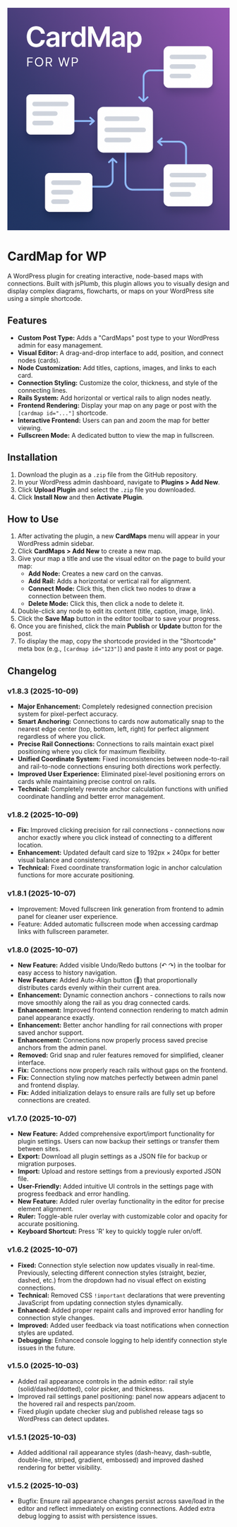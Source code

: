 ![CardMap for WP Banner](assets/images/banner.png)

# CardMap for WP

A WordPress plugin for creating interactive, node-based maps with connections. Built with jsPlumb, this plugin allows you to visually design and display complex diagrams, flowcharts, or maps on your WordPress site using a simple shortcode.

## Features

- **Custom Post Type:** Adds a "CardMaps" post type to your WordPress admin for easy management.
- **Visual Editor:** A drag-and-drop interface to add, position, and connect nodes (cards).
- **Node Customization:** Add titles, captions, images, and links to each card.
- **Connection Styling:** Customize the color, thickness, and style of the connecting lines.
- **Rails System:** Add horizontal or vertical rails to align nodes neatly.
- **Frontend Rendering:** Display your map on any page or post with the `[cardmap id="..."]` shortcode.
- **Interactive Frontend:** Users can pan and zoom the map for better viewing.
- **Fullscreen Mode:** A dedicated button to view the map in fullscreen.

## Installation

1.  Download the plugin as a `.zip` file from the GitHub repository.
2.  In your WordPress admin dashboard, navigate to **Plugins > Add New**.
3.  Click **Upload Plugin** and select the `.zip` file you downloaded.
4.  Click **Install Now** and then **Activate Plugin**.

## How to Use

1.  After activating the plugin, a new **CardMaps** menu will appear in your WordPress admin sidebar.
2.  Click **CardMaps > Add New** to create a new map.
3.  Give your map a title and use the visual editor on the page to build your map:
    - **Add Node:** Creates a new card on the canvas.
    - **Add Rail:** Adds a horizontal or vertical rail for alignment.
    - **Connect Mode:** Click this, then click two nodes to draw a connection between them.
    - **Delete Mode:** Click this, then click a node to delete it.
4.  Double-click any node to edit its content (title, caption, image, link).
5.  Click the **Save Map** button in the editor toolbar to save your progress.
6.  Once you are finished, click the main **Publish** or **Update** button for the post.
7.  To display the map, copy the shortcode provided in the "Shortcode" meta box (e.g., `[cardmap id="123"]`) and paste it into any post or page.

## Changelog

### v1.8.3 (2025-10-09)

- **Major Enhancement:** Completely redesigned connection precision system for pixel-perfect accuracy.
- **Smart Anchoring:** Connections to cards now automatically snap to the nearest edge center (top, bottom, left, right) for perfect alignment regardless of where you click.
- **Precise Rail Connections:** Connections to rails maintain exact pixel positioning where you click for maximum flexibility.
- **Unified Coordinate System:** Fixed inconsistencies between node-to-rail and rail-to-node connections ensuring both directions work perfectly.
- **Improved User Experience:** Eliminated pixel-level positioning errors on cards while maintaining precise control on rails.
- **Technical:** Completely rewrote anchor calculation functions with unified coordinate handling and better error management.

### v1.8.2 (2025-10-09)

- **Fix:** Improved clicking precision for rail connections - connections now anchor exactly where you click instead of connecting to a different location.
- **Enhancement:** Updated default card size to 192px × 240px for better visual balance and consistency.
- **Technical:** Fixed coordinate transformation logic in anchor calculation functions for more accurate positioning.

### v1.8.1 (2025-10-07)

- Improvement: Moved fullscreen link generation from frontend to admin panel for cleaner user experience.
- Feature: Added automatic fullscreen mode when accessing cardmap links with fullscreen parameter.

### v1.8.0 (2025-10-07)

- **New Feature:** Added visible Undo/Redo buttons (↶ ↷) in the toolbar for easy access to history navigation.
- **New Feature:** Added Auto-Align button (📐) that proportionally distributes cards evenly within their current area.
- **Enhancement:** Dynamic connection anchors - connections to rails now move smoothly along the rail as you drag connected cards.
- **Enhancement:** Improved frontend connection rendering to match admin panel appearance exactly.
- **Enhancement:** Better anchor handling for rail connections with proper saved anchor support.
- **Enhancement:** Connections now properly process saved precise anchors from the admin panel.
- **Removed:** Grid snap and ruler features removed for simplified, cleaner interface.
- **Fix:** Connections now properly reach rails without gaps on the frontend.
- **Fix:** Connection styling now matches perfectly between admin panel and frontend display.
- **Fix:** Added initialization delays to ensure rails are fully set up before connections are created.

### v1.7.0 (2025-10-07)

- **New Feature:** Added comprehensive export/import functionality for plugin settings. Users can now backup their settings or transfer them between sites.
- **Export:** Download all plugin settings as a JSON file for backup or migration purposes.
- **Import:** Upload and restore settings from a previously exported JSON file.
- **User-Friendly:** Added intuitive UI controls in the settings page with progress feedback and error handling.
- **New Feature:** Added ruler overlay functionality in the editor for precise element alignment.
- **Ruler:** Toggle-able ruler overlay with customizable color and opacity for accurate positioning.
- **Keyboard Shortcut:** Press 'R' key to quickly toggle ruler on/off.

### v1.6.2 (2025-10-07)

- **Fixed:** Connection style selection now updates visually in real-time. Previously, selecting different connection styles (straight, bezier, dashed, etc.) from the dropdown had no visual effect on existing connections.
- **Technical:** Removed CSS `!important` declarations that were preventing JavaScript from updating connection styles dynamically.
- **Enhanced:** Added proper repaint calls and improved error handling for connection style changes.
- **Improved:** Added user feedback via toast notifications when connection styles are updated.
- **Debugging:** Enhanced console logging to help identify connection style issues in the future.

### v1.5.0 (2025-10-03)

- Added rail appearance controls in the admin editor: rail style (solid/dashed/dotted), color picker, and thickness.
- Improved rail settings panel positioning: panel now appears adjacent to the hovered rail and respects pan/zoom.
- Fixed plugin update checker slug and published release tags so WordPress can detect updates.

### v1.5.1 (2025-10-03)

- Added additional rail appearance styles (dash-heavy, dash-subtle, double-line, striped, gradient, embossed) and improved dashed rendering for better visibility.

### v1.5.2 (2025-10-03)

- Bugfix: Ensure rail appearance changes persist across save/load in the editor and reflect immediately on existing connections. Added extra debug logging to assist with persistence issues.
